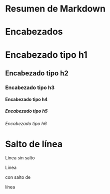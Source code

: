 # Resumen de Markdown

# Encabezados

# Encabezado tipo h1
## Encabezado tipo h2
### Encabezado tipo h3
#### Encabezado tipo h4
##### Encabezado tipo h5
###### Encabezado tipo h6

# Salto de línea
Línea sin salto

Linea

con salto de 

línea

